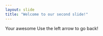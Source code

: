```yaml
---
layout: slide
title: "Welcome to our second slide!"
---
```

Your awesome
Use the left arrow to go back!
